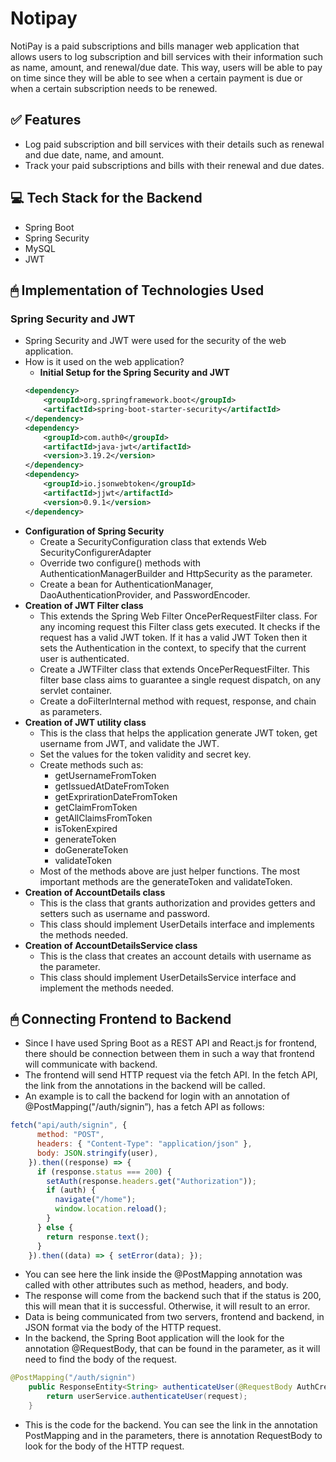 # Notipay

NotiPay is a paid subscriptions and bills manager web application that allows users to log subscription and bill services with their information such as name, amount, and renewal/due date. This way, users will be able to pay on time since they will be able to see when a certain payment is due or when a certain subscription needs to be renewed. 

## ✅ Features

- Log paid subscription and bill services with their details such as renewal and due date, name, and amount.
- Track your paid subscriptions and bills with their renewal and due dates.

## 💻 Tech Stack for the Backend

- Spring Boot
- Spring Security
- MySQL
- JWT


## 🖱 Implementation of Technologies Used

### Spring Security and JWT
- Spring Security and JWT were used for the security of the web application.
- How is it used on the web application?
    - **Initial Setup for the Spring Security and JWT**
    ```xml
    <dependency>
		<groupId>org.springframework.boot</groupId>
		<artifactId>spring-boot-starter-security</artifactId>
    </dependency>
    <dependency>
		<groupId>com.auth0</groupId>
		<artifactId>java-jwt</artifactId>
		<version>3.19.2</version>
    </dependency>
    <dependency>
		<groupId>io.jsonwebtoken</groupId>
		<artifactId>jjwt</artifactId>
		<version>0.9.1</version>
    </dependency>
    ```
- **Configuration of Spring Security**
    - Create a SecurityConfiguration class that extends Web SecurityConfigurerAdapter
    - Override two configure() methods with AuthenticationManagerBuilder and HttpSecurity as the parameter.
    - Create a bean for AuthenticationManager, DaoAuthenticationProvider, and PasswordEncoder.
- **Creation of JWT Filter class**
    - This extends the Spring Web Filter OncePerRequestFilter class. For any incoming request this Filter class gets executed. It checks if the request has a valid JWT token. If it has a valid JWT Token then it sets the Authentication in the context, to specify that the current user is authenticated.
    - Create a JWTFilter class that extends OncePerRequestFilter. This filter base class aims to guarantee a single request dispatch, on any servlet container.
    - Create a doFilterInternal method with request, response, and chain as parameters.
- **Creation of JWT utility class**
    - This is the class that helps the application generate JWT token, get username from JWT, and validate the JWT.
    - Set the values for the token validity and secret key.
    - Create methods such as:
        - getUsernameFromToken
        - getIssuedAtDateFromToken
        - getExprirationDateFromToken
        - getClaimFromToken
        - getAllClaimsFromToken
        - isTokenExpired
        - generateToken
        - doGenerateToken
        - validateToken
    - Most of the methods above are just helper functions. The most important methods are the generateToken and validateToken.
- **Creation of AccountDetails class**
    - This is the class that grants authorization and provides getters and setters such as username and password.
    - This class should implement UserDetails interface and implements the methods needed.
- **Creation of AccountDetailsService class**
    - This is the class that creates an account details with username as the parameter.
    - This class should implement UserDetailsService interface and implement the methods needed.

## 🖱 Connecting Frontend to Backend

- Since I have used Spring Boot as a REST API and React.js for frontend, there should be connection between them in such a way that frontend will communicate with backend.
- The frontend will send HTTP request via the fetch API. In the fetch API, the link from the annotations in the backend will be called.
- An example is to call the backend for login with an annotation of @PostMapping("/auth/signin”), has a fetch API as follows:
```JavaScript
fetch("api/auth/signin", {
      method: "POST",
      headers: { "Content-Type": "application/json" },
      body: JSON.stringify(user),
    }).then((response) => {
      if (response.status === 200) {
        setAuth(response.headers.get("Authorization"));
        if (auth) {
          navigate("/home");
          window.location.reload();
        }
      } else {
        return response.text();
      }
    }).then((data) => { setError(data); });
 ```
- You can see here the link inside the @PostMapping annotation was called with other attributes such as method, headers, and body.
- The response will come from the backend such that if the status is 200, this will mean that it is successful. Otherwise, it will result to an error.
- Data is being communicated from two servers, frontend and backend, in JSON format via the body of the HTTP request.
- In the backend, the Spring Boot application will the look for the annotation @RequestBody, that can be found in the parameter, as it will need to find the body of the request.
```Java
@PostMapping("/auth/signin")
	public ResponseEntity<String> authenticateUser(@RequestBody AuthCredentials request) {
		return userService.authenticateUser(request);
	}
```
- This is the code for the backend. You can see the link in the annotation PostMapping and in the parameters, there is annotation RequestBody to look for the body of the HTTP request. 
